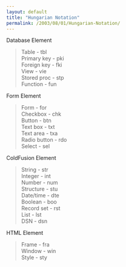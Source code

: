 ```yaml
---
layout: default
title: "Hungarian Notation"
permalink: /2003/08/01/Hungarian-Notation/
---
```


<p>Database Element</p>
<blockquote>
<p>Table - tbl<br/>Primary key - pki<br/>Foreign key - fki<br/>View - vie<br/>Stored proc - stp<br/>Function - fun</p></blockquote>
<p>Form Element</p>
<blockquote>
<p>Form - for<br/>Checkbox - chk<br/>Button - btn<br/>Text box - txt<br/>Text area - txa<br/>Radio button - rdo<br/>Select - sel</p></blockquote>
<p>ColdFusion Element</p>
<blockquote>
<p>String - str<br/>Integer - int<br/>Number - num<br/>Structure - stu<br/>Date/time - dte<br/>Boolean - boo<br/>Record set - rst<br/>List - lst <br/>DSN - dsn</p></blockquote>
<p>HTML Element</p>
<blockquote>
<p>Frame - fra<br/>Window - win<br/>Style - sty</p></blockquote>